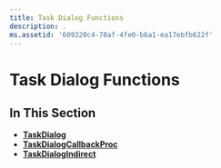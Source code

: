 ```yaml
---
title: Task Dialog Functions
description: .
ms.assetid: '609320c4-78af-4fe0-b6a1-ea17ebfb622f'
---
```


# Task Dialog Functions

## In This Section

-   [**TaskDialog**](taskdialog.md)
-   [**TaskDialogCallbackProc**](taskdialogcallbackproc.md)
-   [**TaskDialogIndirect**](taskdialogindirect.md)

 

 




